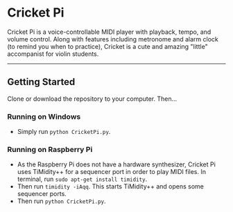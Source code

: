 # Cricket Pi
Cricket Pi is a voice-controllable MIDI player with playback, tempo, and volume control. Along with features including metronome and alarm clock (to remind you when to practice), Cricket is a cute and amazing "little" accompanist for violin students. 

---

## Getting Started

Clone or download the repository to your computer. Then...

### Running on Windows
* Simply run `python CricketPi.py`.

### Running on Raspberry Pi
* As the Raspberry Pi does not have a hardware synthesizer, Cricket Pi uses TiMidity++ for a sequencer port in order to play MIDI files. In terminal, run `sudo apt-get install timidity`.
* Then run `timidity -iAqq`. This starts TiMidity++ and opens some sequencer ports.
* Then run `python CricketPi.py`.
